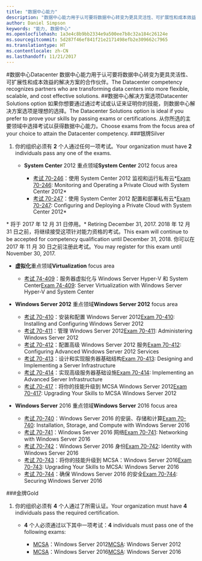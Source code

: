 ```yaml
---
title: "数据中心能力"
description: "数据中心能力用于认可要将数据中心转变为更具灵活性、可扩展性和成本效益的解决方案的合作伙伴。"
author: Daniel Simpson
keywords: "能力, 数据中心"
ms.openlocfilehash: 1a3e4c8b9bb2334e9a500ee7b8c32a184c26124e
ms.sourcegitcommit: 5d287f46ef841f21e2171498efb2e309662c7965
ms.translationtype: HT
ms.contentlocale: zh-CN
ms.lasthandoff: 11/21/2017
---
```

#<a name="datacenter"></a><span data-ttu-id="f26ac-104">数据中心</span><span class="sxs-lookup"><span data-stu-id="f26ac-104">Datacenter</span></span>
<span data-ttu-id="f26ac-105">数据中心能力用于认可要将数据中心转变为更具灵活性、可扩展性和成本效益的解决方案的合作伙伴。</span><span class="sxs-lookup"><span data-stu-id="f26ac-105">The Datacenter competency recognizes partners who are transforming data centers into more flexible, scalable, and cost effective solutions.</span></span>
##<a name="datacenter-solutions-option"></a><span data-ttu-id="f26ac-106">数据中心解决方案选项</span><span class="sxs-lookup"><span data-stu-id="f26ac-106">Datacenter Solutions option</span></span>
<span data-ttu-id="f26ac-107">如果你想要通过通过考试或认证来证明你的技能，则数据中心解决方案选项是理想的选择。</span><span class="sxs-lookup"><span data-stu-id="f26ac-107">The Datacenter Solutions option is ideal if you prefer to prove your skills by passing exams or certifications.</span></span> <span data-ttu-id="f26ac-108">从你所选的主要领域中选择考试以获得数据中心能力。</span><span class="sxs-lookup"><span data-stu-id="f26ac-108">Choose exams from the focus area of your choice to attain the Datacenter competency.</span></span>
###<a name="silver"></a><span data-ttu-id="f26ac-109">银牌</span><span class="sxs-lookup"><span data-stu-id="f26ac-109">Silver</span></span>
1. <span data-ttu-id="f26ac-110">你的组织必须有 **2** 个人通过任何一项考试。</span><span class="sxs-lookup"><span data-stu-id="f26ac-110">Your organization must have **2** individuals pass any one of the exams.</span></span>

    - <span data-ttu-id="f26ac-111">**System Center** 2012 重点领域</span><span class="sxs-lookup"><span data-stu-id="f26ac-111">**System Center** 2012 focus area</span></span>

        - <span data-ttu-id="f26ac-112">[考试 70-246](https://www.microsoft.com/en-us/learning/exam-70-246.aspx)：使用 System Center 2012 监视和运行私有云*</span><span class="sxs-lookup"><span data-stu-id="f26ac-112">[Exam 70-246](https://www.microsoft.com/en-us/learning/exam-70-246.aspx): Monitoring and Operating a Private Cloud with System Center 2012*</span></span>
        - <span data-ttu-id="f26ac-113">[考试 70-247](https://www.microsoft.com/en-us/learning/exam-70-247.aspx)：使用 System Center 2012 配置和部署私有云*</span><span class="sxs-lookup"><span data-stu-id="f26ac-113">[Exam 70-247](https://www.microsoft.com/en-us/learning/exam-70-247.aspx): Configuring and Deploying a Private Cloud with System Center 2012*</span></span>

<span data-ttu-id="f26ac-114">\* 将于 2017 年 12 月 31 日停用。</span><span class="sxs-lookup"><span data-stu-id="f26ac-114">\* Retiring December 31, 2017.</span></span> <span data-ttu-id="f26ac-115">2018 年 12 月 31 日之前，将继续接受这项针对能力资格的考试。</span><span class="sxs-lookup"><span data-stu-id="f26ac-115">This exam will continue to be accepted for competency qualification until December 31, 2018.</span></span> <span data-ttu-id="f26ac-116">你可以在 2017 年 11 月 30 日之前注册此考试。</span><span class="sxs-lookup"><span data-stu-id="f26ac-116">You may register for this exam until November 30, 2017.</span></span>

   - <span data-ttu-id="f26ac-117">**虚拟化**重点领域</span><span class="sxs-lookup"><span data-stu-id="f26ac-117">**Virtualization** focus area</span></span>

        - <span data-ttu-id="f26ac-118">[考试 74-409](https://www.microsoft.com/en-us/learning/exam-74-409.aspx)：服务器虚拟化与 Windows Server Hyper-V 和 System Center</span><span class="sxs-lookup"><span data-stu-id="f26ac-118">[Exam 74-409](https://www.microsoft.com/en-us/learning/exam-74-409.aspx): Server Virtualization with Windows Server Hyper-V and System Center</span></span>

   - <span data-ttu-id="f26ac-119">**Windows Server 2012** 重点领域</span><span class="sxs-lookup"><span data-stu-id="f26ac-119">**Windows Server 2012** focus area</span></span>

        - <span data-ttu-id="f26ac-120">[考试 70-410](https://www.microsoft.com/en-us/learning/exam-70-410.aspx)：安装和配置 Windows Server 2012</span><span class="sxs-lookup"><span data-stu-id="f26ac-120">[Exam 70-410](https://www.microsoft.com/en-us/learning/exam-70-410.aspx): Installing and Configuring Windows Server 2012</span></span>
        - <span data-ttu-id="f26ac-121">[考试 70-411](https://www.microsoft.com/en-us/learning/exam-70-411.aspx)：管理 Windows Server 2012</span><span class="sxs-lookup"><span data-stu-id="f26ac-121">[Exam 70-411](https://www.microsoft.com/en-us/learning/exam-70-411.aspx): Administering Windows Server 2012</span></span>
        - <span data-ttu-id="f26ac-122">[考试 70-412](https://www.microsoft.com/en-us/learning/exam-70-412.aspx)：配置高级 Windows Server 2012 服务</span><span class="sxs-lookup"><span data-stu-id="f26ac-122">[Exam 70-412](https://www.microsoft.com/en-us/learning/exam-70-412.aspx): Configuring Advanced Windows Server 2012 Services</span></span>
        - <span data-ttu-id="f26ac-123">[考试 70-413](https://www.microsoft.com/en-us/learning/exam-70-413.aspx)：设计和实现服务器基础结构</span><span class="sxs-lookup"><span data-stu-id="f26ac-123">[Exam 70-413](https://www.microsoft.com/en-us/learning/exam-70-413.aspx): Designing and Implementing a Server Infrastructure</span></span>
        - <span data-ttu-id="f26ac-124">[考试 70-414](https://www.microsoft.com/en-us/learning/exam-70-414.aspx)：实现高级服务器基础设施</span><span class="sxs-lookup"><span data-stu-id="f26ac-124">[Exam 70-414](https://www.microsoft.com/en-us/learning/exam-70-414.aspx): Implementing an Advanced Server Infrastructure</span></span>
        - <span data-ttu-id="f26ac-125">[考试 70-417](https://www.microsoft.com/en-us/learning/exam-70-417.aspx)：将你的技能升级到 MCSA Windows Server 2012</span><span class="sxs-lookup"><span data-stu-id="f26ac-125">[Exam 70-417](https://www.microsoft.com/en-us/learning/exam-70-417.aspx): Upgrading Your Skills to MCSA Windows Server 2012</span></span>

   - <span data-ttu-id="f26ac-126">**Windows Server** 2016 重点领域</span><span class="sxs-lookup"><span data-stu-id="f26ac-126">**Windows Server** 2016 focus area</span></span>
        - <span data-ttu-id="f26ac-127">[考试 70-740](https://www.microsoft.com/en-us/learning/exam-70-740.aspx)：Windows Server 2016 的安装、存储和计算</span><span class="sxs-lookup"><span data-stu-id="f26ac-127">[Exam 70-740](https://www.microsoft.com/en-us/learning/exam-70-740.aspx): Installation, Storage, and Compute with Windows Server 2016</span></span>
        - <span data-ttu-id="f26ac-128">[考试 70-741](https://www.microsoft.com/en-us/learning/exam-70-741.aspx)：Windows Server 2016 网络</span><span class="sxs-lookup"><span data-stu-id="f26ac-128">[Exam 70-741](https://www.microsoft.com/en-us/learning/exam-70-741.aspx): Networking with Windows Server 2016</span></span>
        - <span data-ttu-id="f26ac-129">[考试 70-742](https://www.microsoft.com/en-us/learning/exam-70-742.aspx)：Windows Server 2016 身份</span><span class="sxs-lookup"><span data-stu-id="f26ac-129">[Exam 70-742](https://www.microsoft.com/en-us/learning/exam-70-742.aspx): Identity with Windows Server 2016</span></span>
        - <span data-ttu-id="f26ac-130">[考试 70-743](https://www.microsoft.com/en-us/learning/exam-70-743.aspx)：将你的技能升级到 MCSA：Windows Server 2016</span><span class="sxs-lookup"><span data-stu-id="f26ac-130">[Exam 70-743](https://www.microsoft.com/en-us/learning/exam-70-743.aspx): Upgrading Your Skills to MCSA: Windows Server 2016</span></span>
        - <span data-ttu-id="f26ac-131">[考试 70-744](https://www.microsoft.com/en-us/learning/exam-70-744.aspx)：确保 Windows Server 2016 的安全</span><span class="sxs-lookup"><span data-stu-id="f26ac-131">[Exam 70-744](https://www.microsoft.com/en-us/learning/exam-70-744.aspx): Securing Windows Server 2016</span></span>

###<a name="gold"></a><span data-ttu-id="f26ac-132">金牌</span><span class="sxs-lookup"><span data-stu-id="f26ac-132">Gold</span></span>
1. <span data-ttu-id="f26ac-133">你的组织必须有 **4** 个人通过了所需认证。</span><span class="sxs-lookup"><span data-stu-id="f26ac-133">Your organization must have **4** individuals pass the required certification.</span></span>

    - <span data-ttu-id="f26ac-134">**4** 个人必须通过以下其中一项考试：</span><span class="sxs-lookup"><span data-stu-id="f26ac-134">**4** individuals must pass one of the following exams:</span></span>

        - <span data-ttu-id="f26ac-135">[MCSA](https://www.microsoft.com/en-us/learning/mcsa-windows-server-certification.aspx)：Windows Server 2012</span><span class="sxs-lookup"><span data-stu-id="f26ac-135">[MCSA](https://www.microsoft.com/en-us/learning/mcsa-windows-server-certification.aspx): Windows Server 2012</span></span>
        - <span data-ttu-id="f26ac-136">[MCSA](https://www.microsoft.com/en-us/learning/mcsa-windows-server-2016-certification.aspx)：Windows Server 2016</span><span class="sxs-lookup"><span data-stu-id="f26ac-136">[MCSA](https://www.microsoft.com/en-us/learning/mcsa-windows-server-2016-certification.aspx): Windows Server 2016</span></span>
